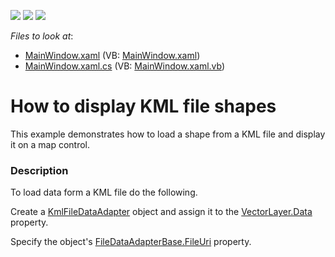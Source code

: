 <!-- default badges list -->
![](https://img.shields.io/endpoint?url=https://codecentral.devexpress.com/api/v1/VersionRange/128571473/14.2.3%2B)
[![](https://img.shields.io/badge/Open_in_DevExpress_Support_Center-FF7200?style=flat-square&logo=DevExpress&logoColor=white)](https://supportcenter.devexpress.com/ticket/details/E4526)
[![](https://img.shields.io/badge/📖_How_to_use_DevExpress_Examples-e9f6fc?style=flat-square)](https://docs.devexpress.com/GeneralInformation/403183)
<!-- default badges end -->
<!-- default file list -->
*Files to look at*:

* [MainWindow.xaml](./CS/MapControl_KmlDataAdapter/MainWindow.xaml) (VB: [MainWindow.xaml](./VB/MapControl_KmlDataAdapter/MainWindow.xaml))
* [MainWindow.xaml.cs](./CS/MapControl_KmlDataAdapter/MainWindow.xaml.cs) (VB: [MainWindow.xaml.vb](./VB/MapControl_KmlDataAdapter/MainWindow.xaml.vb))
<!-- default file list end -->
# How to display KML file shapes


<p>This example demonstrates how to load a shape from a KML file and display it on a map control.</p>


<h3>Description</h3>

To load data form a KML file do the following.<br />
<p>Create a&nbsp;<a href="https://documentation.devexpress.com/#wpf/clsDevExpressXpfMapKmlFileDataAdaptertopic">KmlFileDataAdapter</a>&nbsp;object and assign it to the&nbsp;<a href="https://documentation.devexpress.com/#WPF/DevExpressXpfMapVectorLayer_Datatopic">VectorLayer.Data</a> property.</p>
<p>Specify the object's&nbsp;<a href="https://documentation.devexpress.com/#wpf/DevExpressXpfMapFileDataAdapterBase_FileUritopic">FileDataAdapterBase.FileUri</a> property.</p>

<br/>


